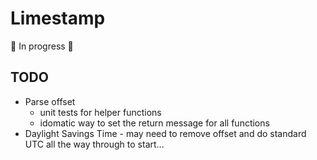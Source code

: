 # Limestamp

🚧 In progress 🚧


## TODO
- Parse offset
    - unit tests for helper functions
    - idomatic way to set the return message for all functions
- Daylight Savings Time - may need to remove offset and do standard UTC all the way through to start...
